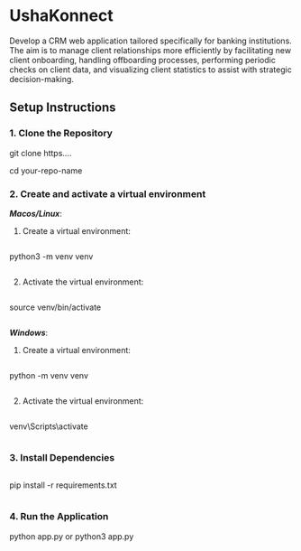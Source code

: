 # UshaKonnect

Develop a CRM web application tailored specifically for banking institutions. The aim is to manage client relationships more efficiently by facilitating new client onboarding, handling offboarding processes, performing periodic checks on client data, and visualizing client statistics to assist with strategic decision-making.

## Setup Instructions

### 1. Clone the Repository

git clone https....

cd your-repo-name

### 2. Create and activate a virtual environment

***Macos/Linux***:

1. Create a virtual environment:

```
```

python3 -m venv venv

```
```

2. Activate the virtual environment:

```
```

source venv/bin/activate

```
```

***Windows***:

1. Create a virtual environment:

```
```

python -m venv venv

```
```

2. Activate the virtual environment:

```
```

venv\Scripts\activate

```
```

### 3. Install Dependencies

```
```

pip install -r requirements.txt

```
```

### 4. Run the Application

python app.py or python3 app.py
